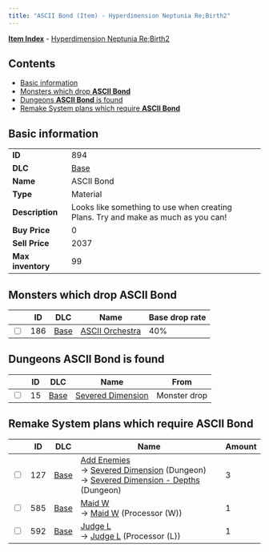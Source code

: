 ```yaml
---
title: "ASCII Bond (Item) - Hyperdimension Neptunia Re;Birth2"
---
```


[**Item Index**](/neptunia/rb2/item/index.html) - [Hyperdimension Neptunia Re;Birth2](/neptunia/rb2)

## Contents

- [Basic information](#basic-information)
- [Monsters which drop **ASCII Bond**](#monsters-which-drop-ascii-bond)
- [Dungeons **ASCII Bond** is found](#dungeons-ascii-bond-is-found)
- [Remake System plans which require **ASCII Bond**](#remake-system-plans-which-require-ascii-bond)

## Basic information

|   |   |
| -- | -- |
| **ID** | 894 |
| **DLC** | [Base](/neptunia/rb2/dlc/0-base.html) |
| **Name** | ASCII Bond |
| **Type** | Material |
| **Description** | Looks like something to use when creating Plans. Try and make as much as you can! |
| **Buy Price** | 0 |
| **Sell Price** | 2037 |
| **Max inventory** | 99 |

## Monsters which drop **ASCII Bond**

|    | ID | DLC | Name | Base drop rate |
| -- | -- | --- | ---- | -------------- |
| <input type="checkbox" id="rb2-monster-0-186" class="trackbox" /> | 186 | [Base](/neptunia/rb2/dlc/0-base.html) | [ASCII Orchestra](/neptunia/rb2/monster/0-186-ascii-orchestra.html) | 40% |

## Dungeons **ASCII Bond** is found

|    | ID | DLC | Name | From |
| -- | -- | --- | ---- | ---- |
| <input type="checkbox" id="rb2-dungeon-0-15" class="trackbox" /> | 15 | [Base](/neptunia/rb2/dlc/0-base.html) | [Severed Dimension](/neptunia/rb2/dungeon/0-15-severed-dimension.html) | Monster drop |

## Remake System plans which require **ASCII Bond**

|    | ID | DLC | Name | Amount |
| -- | -- | --- | ---- | ------ |
| <input type="checkbox" id="rb2-remake-0-127" class="trackbox" /> | 127 | [Base](/neptunia/rb2/dlc/0-base.html) | [Add Enemies](/neptunia/rb2/remake/0-127-add-enemies.html)<br />→ [Severed Dimension](/neptunia/rb2/dungeon/0-15-severed-dimension.html) (Dungeon)<br />→ [Severed Dimension - Depths](/neptunia/rb2/dungeon/0-16-severed-dimension-depths.html) (Dungeon) | 3 |
| <input type="checkbox" id="rb2-remake-0-585" class="trackbox" /> | 585 | [Base](/neptunia/rb2/dlc/0-base.html) | [Maid W](/neptunia/rb2/remake/0-585-maid-w.html)<br />→ [Maid W](/neptunia/rb2/item/0-3442-maid-w.html) (Processor (W)) | 1 |
| <input type="checkbox" id="rb2-remake-0-592" class="trackbox" /> | 592 | [Base](/neptunia/rb2/dlc/0-base.html) | [Judge L](/neptunia/rb2/remake/0-592-judge-l.html)<br />→ [Judge L](/neptunia/rb2/item/0-3379-judge-l.html) (Processor (L)) | 1 |